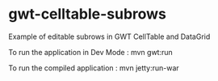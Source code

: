 gwt-celltable-subrows
==============

Example of editable subrows in GWT CellTable and DataGrid

To run the application in Dev Mode :
    mvn gwt:run

To run the compiled application :
    mvn jetty:run-war
